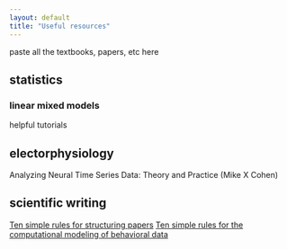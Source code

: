 ```yaml
---
layout: default
title: "Useful resources"
---
```


paste all the textbooks, papers, etc here

## statistics

### linear mixed models

helpful tutorials

## electorphysiology

Analyzing Neural Time Series Data: Theory and Practice (Mike X Cohen)

## scientific writing

[Ten simple rules for structuring papers]
[Ten simple rules for the computational modeling of behavioral data]






[Ten simple rules for structuring papers]: https://journals.plos.org/ploscompbiol/article?id=10.1371/journal.pcbi.1005619
[Ten simple rules for the computational modeling of behavioral data]:https://elifesciences.org/articles/49547